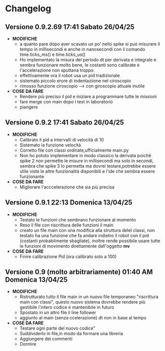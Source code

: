 # Changelog
## Versione 0.9.2.69 17:41 Sabato 26/04/25
* **MODIFICHE**
    * a quanto pare dopo aver scavato un po' nello spike si può misurare il tempo in millisecondi e anche in nanosecondi con il comando time.ticks_ms() e time.ticks_us()
    * Ho implementato la misura del periodo dt per derivata e integrale e sembra funzionare molto bene, le costanti sono calibrate e l'accelerazione non sputtana troppo.
    * effettivamente ora il robot usa un pid tradizionale
    * sistemato piccolo erore di indentaziione nel ciroscopio
    * rimosso funzione ciroscopio --> con giroscopio attuale inutile
* **COSE DA FARE**
    * Rendere più preciso il pid e iniziare a programmare tutte le missioni
    * fare merge con main dopo i test in laboratorio
    * piangere
## Versione 0.9.2 17:41 Sabato 26/04/25
* **MODIFICHE**
    * Calibrato il pid a intervalli di velocità di 10
    * Sistemato la funzione velocità
    * Corretto file con classi ordinate,ufficialmente main.py
    * Non ho potuto implementare in modo classico la derivata poichè spike 2 non permette le misure in millisecondi ma solo in secondi, sembra che spike 3 lo permetta ma dovrei testare,potrebbe essere utile viste le altre funzionalità disponibili e l'ide che sembra essere funzionante
* **COSE DA FARE**
    * Migliorare l'acccelerazione che sia più precisa
## Versione 0.9.1 22:13 Domenica 13/04/25
* **MODIFICHE**
    * Testato le funzioni che sembrano funzionare al momento
    * Reso il file con riscrittura delle funzioni il main
    * creato un file main con una modifica alla struttura delel classi, non testato ha una funzione che fa andare indietro il robot con il pid (costanti probabilmente sbagliate), inoltre rende possibile usare tutte le funzioni di movimento direttamente dall'oggetto __mv__
* **COSE DA FARE**
    * Finire calibrazione Pid (ora calibrato solo a 100)
## Versione 0.9 (molto arbitrariamente) 01:40 AM Domenica 13/04/25
* **MODIFICHE**
    * Ristrutturato tutto il file main in un nuovo file temporaneo "riscrittura main con classi", questo nuovo sistema dovrebbe rendere più gestibile l'intero codice e mantenibile in futuro
    * Spostato in un altro file il line follower
    * aggiunto al main (senza ccelerazione) dt non in base al tempo
* **COSE DA FARE**
    * Testare ogni parte del nuovo codice"
    * Suddividerlo in file,in modo da formare una libreria
    * Aggiungere dei commenti
    * Dormire
